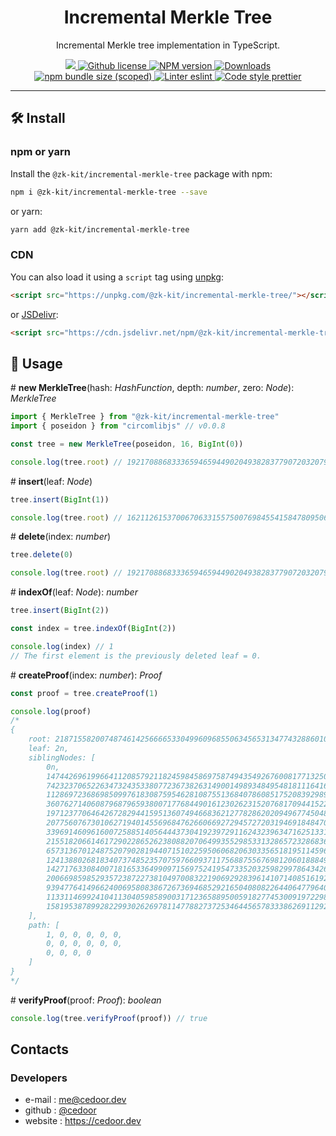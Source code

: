 <p align="center">
    <h1 align="center">
        Incremental Merkle Tree
    </h1>
    <p align="center">Incremental Merkle tree implementation in TypeScript.</p>
</p>

<p align="center">
    <a href="https://github.com/appliedzkp/zk-kit">
        <img src="https://img.shields.io/badge/project-zk--kit-blue.svg?style=flat-square">
    </a>
    <a href="https://github.com/appliedzkp/zk-kit/blob/main/LICENSE">
        <img alt="Github license" src="https://img.shields.io/github/license/appliedzkp/zk-kit.svg?style=flat-square">
    </a>
    <a href="https://www.npmjs.com/package/@zk-kit/incremental-merkle-tree">
        <img alt="NPM version" src="https://img.shields.io/npm/v/@zk-kit/incremental-merkle-tree?style=flat-square" />
    </a>
    <a href="https://npmjs.org/package/@zk-kit/incremental-merkle-tree">
        <img alt="Downloads" src="https://img.shields.io/npm/dm/@zk-kit/incremental-merkle-tree.svg?style=flat-square" />
    </a>
    <a href="https://bundlephobia.com/package/@zk-kit/incremental-merkle-tree">
        <img alt="npm bundle size (scoped)" src="https://img.shields.io/bundlephobia/minzip/@zk-kit/incremental-merkle-tree" />
    </a>
    <a href="https://eslint.org/">
        <img alt="Linter eslint" src="https://img.shields.io/badge/linter-eslint-8080f2?style=flat-square&logo=eslint" />
    </a>
    <a href="https://prettier.io/">
        <img alt="Code style prettier" src="https://img.shields.io/badge/code%20style-prettier-f8bc45?style=flat-square&logo=prettier" />
    </a>
</p>

---

## 🛠 Install

### npm or yarn

Install the `@zk-kit/incremental-merkle-tree` package with npm:

```bash
npm i @zk-kit/incremental-merkle-tree --save
```

or yarn:

```bash
yarn add @zk-kit/incremental-merkle-tree
```

### CDN

You can also load it using a `script` tag using [unpkg](https://unpkg.com/):

```html
<script src="https://unpkg.com/@zk-kit/incremental-merkle-tree/"></script>
```

or [JSDelivr](https://www.jsdelivr.com/):

```html
<script src="https://cdn.jsdelivr.net/npm/@zk-kit/incremental-merkle-tree/"></script>
```

## 📜 Usage

\# **new MerkleTree**(hash: _HashFunction_, depth: _number_, zero: _Node_): _MerkleTree_

```typescript
import { MerkleTree } from "@zk-kit/incremental-merkle-tree"
import { poseidon } from "circomlibjs" // v0.0.8

const tree = new MerkleTree(poseidon, 16, BigInt(0))

console.log(tree.root) // 19217088683336594659449020493828377907203207941212636669271704950158751593251
```

\# **insert**(leaf: _Node_)

```typescript
tree.insert(BigInt(1))

console.log(tree.root) // 16211261537006706331557500769845541584780950636316907182067421710925347020533
```

\# **delete**(index: _number_)

```typescript
tree.delete(0)

console.log(tree.root) // 19217088683336594659449020493828377907203207941212636669271704950158751593251
```

\# **indexOf**(leaf: _Node_): _number_

```typescript
tree.insert(BigInt(2))

const index = tree.indexOf(BigInt(2))

console.log(index) // 1
// The first element is the previously deleted leaf = 0.
```

\# **createProof**(index: _number_): _Proof_

```typescript
const proof = tree.createProof(1)

console.log(proof)
/*
{
    root: 2187155820074874614256666533049960968550634565313477432886010125943412357599n,
    leaf: 2n,
    siblingNodes: [
        0n,
        14744269619966411208579211824598458697587494354926760081771325075741142829156n,
        7423237065226347324353380772367382631490014989348495481811164164159255474657n,
        11286972368698509976183087595462810875513684078608517520839298933882497716792n,
        3607627140608796879659380071776844901612302623152076817094415224584923813162n,
        19712377064642672829441595136074946683621277828620209496774504837737984048981n,
        20775607673010627194014556968476266066927294572720319469184847051418138353016n,
        3396914609616007258851405644437304192397291162432396347162513310381425243293n,
        21551820661461729022865262380882070649935529853313286572328683688269863701601n,
        6573136701248752079028194407151022595060682063033565181951145966236778420039n,
        12413880268183407374852357075976609371175688755676981206018884971008854919922n,
        14271763308400718165336499097156975241954733520325982997864342600795471836726n,
        20066985985293572387227381049700832219069292839614107140851619262827735677018n,
        9394776414966240069580838672673694685292165040808226440647796406499139370960n,
        11331146992410411304059858900317123658895005918277453009197229807340014528524n,
        15819538789928229930262697811477882737253464456578333862691129291651619515538n
    ],
    path: [
        1, 0, 0, 0, 0, 0,
        0, 0, 0, 0, 0, 0,
        0, 0, 0, 0
    ]
}
*/
```

\# **verifyProof**(proof: _Proof_): _boolean_

```typescript
console.log(tree.verifyProof(proof)) // true
```

## Contacts

### Developers

- e-mail : me@cedoor.dev
- github : [@cedoor](https://github.com/cedoor)
- website : https://cedoor.dev
